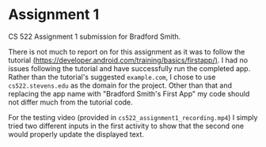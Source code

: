 # Assignment 1
CS 522 Assignment 1 submission for Bradford Smith.

There is not much to report on for this assignment as it was to follow the
tutorial
[(https://developer.android.com/training/basics/firstapp/)](https://developer.android.com/training/basics/firstapp/).
I had no issues following the tutorial and have successfully run the completed
app.  Rather than the tutorial's suggested `example.com`, I chose to use
`cs522.stevens.edu` as the domain for the project. Other than that and replacing
the app name with "Bradford Smith's First App" my code should not differ much
from the tutorial code.

For the testing video (provided in `cs522_assignment1_recording.mp4`) I simply
tried two different inputs in the first activity to show that the second one
would properly update the displayed text.
